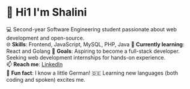 # 👋 Hi1 I'm Shalini

💻 Second-year Software Engineering student passionate about web development and open-source.  
🌐 **Skills**: Frontend, JavaScript, MySQL, PHP, Java 
🚀 **Currently learning**: React and Golang 
🎯 **Goals**: Aspiring to become a full-stack developer. Seeking web development internships for hands-on experience.  
📫 **Reach me**: [LinkedIn](www.linkedin.com/in/shalinibalaji)  
🌟 **Fun fact**: I know a little German! 🇩🇪 Learning new languages (both coding and spoken) excites me.

